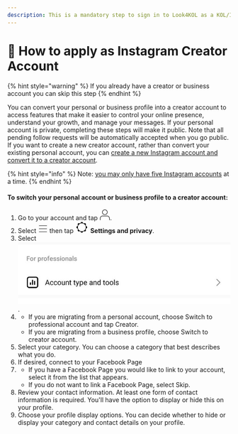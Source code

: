 ```yaml
---
description: This is a mandatory step to sign in to Look4KOL as a KOL/Influencer.
---
```


# 🙋 How to apply as Instagram Creator Account

{% hint style="warning" %}
If you already have a creator or business account you can skip this step
{% endhint %}

You can convert your personal or business profile into a creator account to access features that make it easier to control your online presence, understand your growth, and manage your messages. If your personal account is private, completing these steps will make it public. Note that all pending follow requests will be automatically accepted when you go public. If you want to create a new creator account, rather than convert your existing personal account, you can [create a new Instagram account and convert it to a creator account](https://www.facebook.com/help/instagram/155940534568753?helpref=faq\_content).

{% hint style="info" %}
Note: [you may only have five Instagram accounts](https://help.instagram.com/1682672155283228?helpref=faq\_content) at a time.
{% endhint %}

#### To switch your personal account or business profile to a creator account:

1. Go to your account and tap ![](<../../.gitbook/assets/static.xx.fbcdn (2).png>).
2. Select ![](../../.gitbook/assets/static.xx.fbcdn.png) then tap  ![](<../../.gitbook/assets/static.xx.fbcdn (1).png>) **Settings and privacy**.
3. Select  ![](../../.gitbook/assets/signal-2023-04-12-122341.jpeg) .
4.
   * If you are migrating from a personal account, choose Switch to professional account and tap Creator.
   * If you are migrating from a business profile, choose Switch to creator account.
5. Select your category. You can choose a category that best describes what you do.
6. If desired, connect to your Facebook Page
7.
   * If you have a Facebook Page you would like to link to your account, select it from the list that appears.
   * If you do not want to link a Facebook Page, select Skip.
8. Review your contact information. At least one form of contact information is required. You'll have the option to display or hide this on your profile.
9. Choose your profile display options. You can decide whether to hide or display your category and contact details on your profile.
